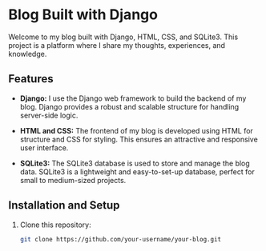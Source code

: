 # Blog Built with Django

Welcome to my blog built with Django, HTML, CSS, and SQLite3. This project is a platform where I share my thoughts, experiences, and knowledge.

## Features

- **Django:** I use the Django web framework to build the backend of my blog. Django provides a robust and scalable structure for handling server-side logic.

- **HTML and CSS:** The frontend of my blog is developed using HTML for structure and CSS for styling. This ensures an attractive and responsive user interface.

- **SQLite3:** The SQLite3 database is used to store and manage the blog data. SQLite3 is a lightweight and easy-to-set-up database, perfect for small to medium-sized projects.

## Installation and Setup

1. Clone this repository:

   ```bash
   git clone https://github.com/your-username/your-blog.git
